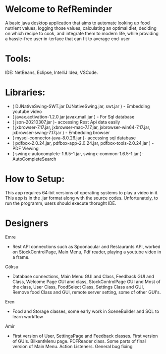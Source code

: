 # Welcome to RefReminder 

A basic java desktop application that aims to automate looking up food nutrient values, logging those values, calculating an optimal diet, deciding on which recipe to cook, and integrate them to modern life, while providing a hassle-free user in-terface that can fit to average end-user

# Tools:
IDE: NetBeans, Eclipse, IntelliJ Idea, VSCode.
# Libraries:  
- ( DJNativeSwing-SWT.jar DJNativeSwing.jar, swt.jar ) - Embedding youtube video
- ( javax.activation-1.2.0.jar javax.mail.jar ) - For Sql database
- ( json-20210307.jar )- accessing Rest Api data easily 
- ( jxbrowser-7.17.jar, jxbrowser-mac-7.17.jar, jxbrowser-win64-7.17.jar, jxbrowser-swing-7.17.jar ) - Embedding browser
- ( mysql-connector-java-8.0.26.jar )- accessing sql database
- ( pdfbox-2.0.24.jar, pdfbox-app-2.0.24.jar, pdfbox-tools-2.0.24.jar ) - PDF Viewing
- ( swingx-autocomplete-1.6.5-1.jar, swingx-common-1.6.5-1.jar )- AutoCompleteSearch
            

# How to Setup:
This app requires 64-bit versions of operating systems to play a video in it. 
This app is in the .jar format along with the source codes. Unfortunately, to run the programm, users should execute thorught IDE. 

# Designers

Emre 
- Rest API connections such as Spoonacular and Restaurants API, worked on StockControlPage, Main Menu, Pdf reader, playing a youtube video in a frame. 
 
Göksu 

- Database connections, Main Menu GUI and Class, Feedback GUI and Class, Welcome Page GUI and class, StockControlPage GUI and Most of the class, User Class, FoodSelect Class, Settings Class and GUI, Remove food Class and GUI, remote server setting, some of other GUI's.

Eren 
- Food and Storage classes, some early work in SceneBuilder and SQL to learn workflow

Amir 
- First version of User, SettingsPage and Feedback classes. First version of GUIs. BilkentMenu page. PDFReader class. Some parts of final version of Main Menu. Action Listeners. General bug fixing
